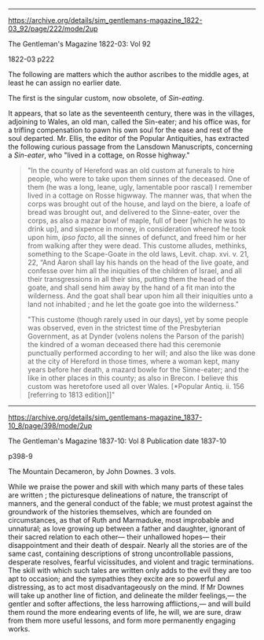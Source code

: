

---


https://archive.org/details/sim_gentlemans-magazine_1822-03_92/page/222/mode/2up

The Gentleman's Magazine  1822-03: Vol 92

1822-03
p222

The following are matters which the author ascribes to the middle ages, at least he can assign no earlier date.

The first is the singular custom, now obsolete, of *Sin-eating*.

It appears, that so late as the seventeenth century, there was in the villages, adjoining to Wales, an old man, called the Sin-eater; and his office was, for a trifling compensation to pawn his own soul for the ease and rest of the soul departed. Mr. Ellis, the editor of the Popular Antiquities, has extracted the following curious passage from the Lansdown Manuscripts, concerning a *Sin-eater*, who "lived in a cottage, on Rosse highway."

> "In the county of Hereford was an old custom at funerals to hire people, who were to take upon them sinnes of the deceased. One of them (he was a long, leane, ugly, lamentable poor rascal) I remember lived in a cottage on Rosse higwway. The manner was, that when the corps was brought out of the house, and layd on the biere, a loafe of bread was brought out, and delivered to the Sinne-eater, over the corps, as also a mazar bow! of maple, full of beer [which he was to drink up], and sixpence in money, in consideration whereof he took upon him, *ipso facto*, all the sinnes of defunct, and freed him or her from walking after they were dead. This custome alludes, methinks, something to the Scape-Goate in the old laws, Levit. chap. xvi. v. 21, 22, “And Aaron shall lay his hands on the head of the live goate, and confesse over him all the iniquities of the children of Israel, and all their transgressions in all their sins, putting them the head of the goate, and shall send him away by the hand of a fit man into the wilderness. And the goat shall bear upon him all  their iniquities unto a land not inhabited ; and he let the goate goe into the wilderness."
>
> "This custome (though rarely used in our days), yet by some people was observed, even in the strictest time of the Presbyterian Government, as at Dynder (volens nolens the Parson of the parish) the kindred of a woman deceased there had this ceremonie punctually performed according to her will; and also the like was done at the city of Hereford in those times, where a woman kept, many years before her death, a mazard bowle for the Sinne-eater; and the like in other places in this county; as also in Brecon. I believe this custom was heretofore used all over Wales. [*Popular Antiq. ii. 156 [referring to 1813 edition]]"

---



https://archive.org/details/sim_gentlemans-magazine_1837-10_8/page/398/mode/2up

The Gentleman's Magazine  1837-10: Vol 8
Publication date 1837-10

p398-9

The Mountain Decameron, by John Downes. 3 vols.

While we praise the power and skill with which many parts of these tales are written ; the picturesque delineations of nature, the transcript of manners, and the general conduct of the fable; we must protest against the groundwork of the histories themselves, which are founded on circumstances, as that of Ruth and Marmaduke, most improbable and unnatural; as love growing up between a father and daughter, ignorant of their sacred relation to each other— their unhallowed hopes— their disappointment and their death of despair. Nearly all the stories are of the same cast, containing descriptions of strong uncontrollable passions, desperate resolves, fearful vicissitudes, and violent and tragic terminations. The skill with which such tales are written only adds to the evil they are too apt to occasion; and the sympathies they excite are so powerful and distressing, as to act most disadvantageously on the mind. If Mr Downes will take up another line of fiction, and delineate the milder feelings,— the gentler and softer affections, the less harrowing afflictions,— and will build them round the more endearing events of life, he will, we are sure, draw from them more useful lessons, and form more permanently engaging works.